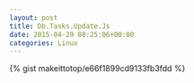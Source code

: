 ```yaml
---
layout: post                                                                                                              
title: Db.Tasks.Update.Js                                                                                                                       
date: 2015-04-29 08:25:06+00:00                                                                                                                        
categories: Linux                                                                                                                
---                                                                                                                              
```


{% gist makeittotop/e66f1899cd9133fb3fdd %}                                                                                                           

